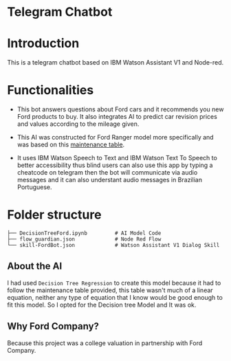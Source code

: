 # Telegram Chatbot

# Introduction
This is a telegram chatbot based on IBM Watson Assistant V1 and Node-red.

# Functionalities 
 - This bot answers questions about Ford cars and it recommends you new Ford products to buy. It also integrates AI to predict car revision prices and values according to the mileage given.

 - This AI was constructed for Ford Ranger model more specifically and was based on this [maintenance table](https://www.ford.com.br/servico-ao-cliente/revisao-preco-fixo/ranger/).

 - It uses IBM Watson Speech to Text and IBM Watson Text To Speech to better accessibility thus blind users can also use this app by typing a cheatcode on telegram then the bot will communicate via audio messages and it can also understant audio messages in Brazilian Portuguese.


# Folder structure 
```
├── DecisionTreeFord.ipynb         # AI Model Code
├── flow_guardian.json             # Node Red Flow
└── skill-FordBot.json             # Watson Assistant V1 Dialog Skill
```

## About the AI
I had used `Decision Tree Regression` to create this model because it had to follow the maintenance table provided, this table wasn't much of a linear equation, neither any type of equation that I know would be good enough to fit this model. So I opted for the Decision tree Model and It was ok.

## Why Ford Company?
Because this project was a college valuation in partnership with Ford Company.





